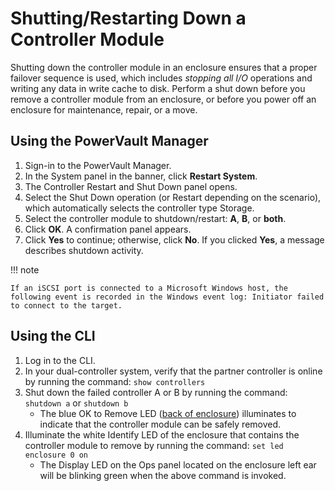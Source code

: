 # Shutting/Restarting Down a Controller Module

Shutting down the controller module in an enclosure ensures that a proper failover sequence is used, which includes *stopping all I/O* operations and writing any data in write cache to disk. Perform a shut down before you remove a controller module from an enclosure, or before you power off an enclosure for maintenance, repair, or a move.

## Using the PowerVault Manager

1. Sign-in to the PowerVault Manager.
2. In the System panel in the banner, click **Restart System**.
3. The Controller Restart and Shut Down panel opens.
4. Select the Shut Down operation (or Restart depending on the scenario), which automatically selects the controller type Storage.
5. Select the controller module to shutdown/restart: **A**, **B**, or **both**.
6. Click **OK**. A confirmation panel appears.
7. Click **Yes** to continue; otherwise, click **No**. If you clicked **Yes**, a message describes shutdown activity.

!!! note

    If an iSCSI port is connected to a Microsoft Windows host, the following event is recorded in the Windows event log: Initiator failed to connect to the target.

## Using the CLI

1. Log in to the CLI.
2. In your dual-controller system, verify that the partner controller is online by running the command: `show controllers`
3. Shut down the failed controller A or B by running the command: `shutdown a` or `shutdown b`
      - The blue OK to Remove LED ([back of enclosure](me4-overview.md#controller-module-leds)) illuminates to indicate that the controller module can be safely removed.
4.  Illuminate the white Identify LED of the enclosure that contains the controller module to remove by running the command: `set led enclosure 0 on`
      - The Display LED on the Ops panel located on the enclosure left ear will be blinking green when the above command is invoked.
